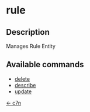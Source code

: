 # rule

## Description

Manages Rule Entity

## Available commands

- [delete](./delete.md)
- [describe](./describe.md)
- [update](./update.md)


[← c7n](../README.md)